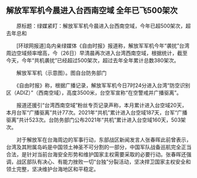 ## 解放军军机今晨进入台西南空域 全年已飞500架次
　　原标题：绿媒紧盯：解放军军机今晨进入台西南空域，今年已超500架次，超去年总和

　　[环球网报道]岛内亲绿媒体《自由时报》报道称，解放军军机今年“袭扰”台湾周边空域频率增高，今（26日）早清晨再次进入台湾西南空域，根据统计，截至今天，今年“共机袭扰”已经超过500架次，超过去年全年累计总数380架次。

　　解放军军机（示意图）。图自台防务部门

　　《自由时报》称，根据广播记录，解放军军机今日7时24分进入台湾“防空识别区（ADIZ）”（西南空域），高度3500米，台空军宣称“在空警戒并广播驱离”。

　　报道还援引“台湾西南空域”粉丝专页记录声称，本月累计进入台空域20天，本月台军“广播驱离”共计77次。2021年“共机”累计进入台空域187天，台军“广播驱离”共计523次。台防务部门公布2021年“共机”累计进入台空域160天，503架次。

　　对于解放军在台海周边的军事行动，东部战区新闻发言人张春晖此前曾表示，台湾及其附属岛屿是中国领土神圣不可分割的一部分，中国军队战备巡航完全正当合法，是针对当前台海安全形势和维护国家主权需要采取的必要行动。张春晖还强调，战区部队有决心、有能力挫败一切“台独”分裂活动，坚决捍卫国家主权安全和领土完整，坚决维护台海地区和平稳定。

